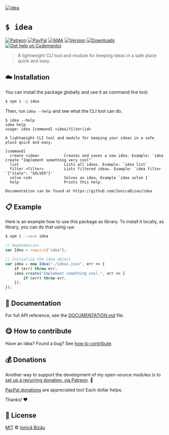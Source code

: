 
[![idea](http://i.imgur.com/BGMt0Ne.png)](#)

# `$ idea`

 [![Patreon](https://img.shields.io/badge/Support%20me%20on-Patreon-%23e6461a.svg)][paypal-donations] [![PayPal](https://img.shields.io/badge/%24-paypal-f39c12.svg)][paypal-donations] [![AMA](https://img.shields.io/badge/ask%20me-anything-1abc9c.svg)](https://github.com/IonicaBizau/ama) [![Version](https://img.shields.io/npm/v/idea.svg)](https://www.npmjs.com/package/idea) [![Downloads](https://img.shields.io/npm/dt/idea.svg)](https://www.npmjs.com/package/idea) [![Get help on Codementor](https://cdn.codementor.io/badges/get_help_github.svg)](https://www.codementor.io/johnnyb?utm_source=github&utm_medium=button&utm_term=johnnyb&utm_campaign=github)

> A lightweight CLI tool and module for keeping ideas in a safe place quick and easy.

## :cloud: Installation

You can install the package globally and use it as command line tool:


```sh
$ npm i -g idea
```


Then, run `idea --help` and see what the CLI tool can do.


```
$ idea --help
idea help
usage: idea [command] <idea|filter|id>

A lightweight CLI tool and module for keeping your ideas in a safe place quick and easy.

[command]
  create <idea>           Creates and saves a new idea. Example: `idea create "Implement something very cool"`
  list                    Lists all ideas. Example: `idea list`
  filter <filter>         Lists filtered ideas. Example: `idea filter '{"state": "SOLVED"}'`
  solve <id>              Solves an idea. Example `idea solve 1`
  help                    Prints this help.

Documentation can be found at https://github.com/IonicaBizau/idea
```

## :clipboard: Example


Here is an example how to use this package as library. To install it locally, as library, you can do that using `npm`:

```sh
$ npm i --save idea
```



```js
// Dependencies
var Idea = require("idea");

// Initialize the idea object
var idea = new Idea("./ideas.json", err => {
    if (err) throw err;
    idea.create("Implement something cool.", err => {
        if (err) throw err;
    });
});
```

## :memo: Documentation

For full API reference, see the [DOCUMENTATION.md][docs] file.

## :yum: How to contribute
Have an idea? Found a bug? See [how to contribute][contributing].

## :moneybag: Donations

Another way to support the development of my open-source modules is
to [set up a recurring donation, via Patreon][patreon]. :rocket:

[PayPal donations][paypal-donations] are appreciated too! Each dollar helps.

Thanks! :heart:


## :scroll: License

[MIT][license] © [Ionică Bizău][website]

[patreon]: https://www.patreon.com/ionicabizau
[paypal-donations]: https://www.paypal.com/cgi-bin/webscr?cmd=_s-xclick&hosted_button_id=RVXDDLKKLQRJW
[donate-now]: http://i.imgur.com/6cMbHOC.png

[license]: http://showalicense.com/?fullname=Ionic%C4%83%20Biz%C4%83u%20%3Cbizauionica%40gmail.com%3E%20(http%3A%2F%2Fionicabizau.net)&year=2015#license-mit
[website]: http://ionicabizau.net
[contributing]: /CONTRIBUTING.md
[docs]: /DOCUMENTATION.md

